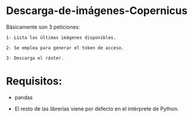 # Descarga-de-imágenes-Copernicus

Básicamente son 3 peticiones:

    1- Lista las últimas imágenes disponibles.
    
    2- Se emplea para generar el token de acceso.
    
    3- Descarga el ráster.

# Requisitos:

* pandas
  
* El resto de las librerías viene por defecto en el intérprete de Python.
